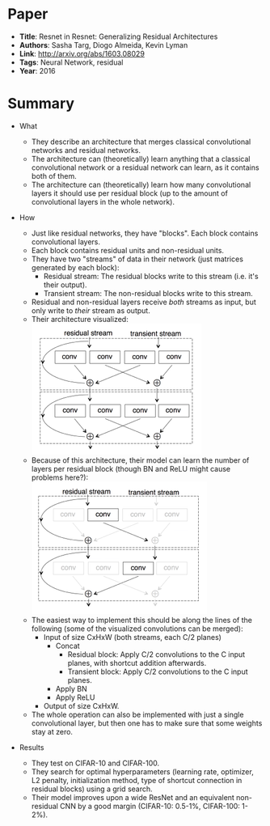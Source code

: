 # Paper

* **Title**: Resnet in Resnet: Generalizing Residual Architectures
* **Authors**: Sasha Targ, Diogo Almeida, Kevin Lyman
* **Link**: http://arxiv.org/abs/1603.08029
* **Tags**: Neural Network, residual
* **Year**: 2016

# Summary

* What
  * They describe an architecture that merges classical convolutional networks and residual networks.
  * The architecture can (theoretically) learn anything that a classical convolutional network or a residual network can learn, as it contains both of them.
  * The architecture can (theoretically) learn how many convolutional layers it should use per residual block (up to the amount of convolutional layers in the whole network).

* How
  * Just like residual networks, they have "blocks". Each block contains convolutional layers.
  * Each block contains residual units and non-residual units.
  * They have two "streams" of data in their network (just matrices generated by each block):
    * Residual stream: The residual blocks write to this stream (i.e. it's their output).
    * Transient stream: The non-residual blocks write to this stream.
  * Residual and non-residual layers receive *both* streams as input, but only write to *their* stream as output.
  * Their architecture visualized:
    ![Architecture](images/Resnet_in_Resnet__architecture.png?raw=true "Architecture")
  * Because of this architecture, their model can learn the number of layers per residual block (though BN and ReLU might cause problems here?):
    ![Learning layercount](images/Resnet_in_Resnet__learning_layercount.png?raw=true "Learning layercount")
  * The easiest way to implement this should be along the lines of the following (some of the visualized convolutions can be merged):
    * Input of size CxHxW (both streams, each C/2 planes)
      * Concat
        * Residual block: Apply C/2 convolutions to the C input planes, with shortcut addition afterwards.
        * Transient block: Apply C/2 convolutions to the C input planes.
      * Apply BN
      * Apply ReLU
    * Output of size CxHxW.
  * The whole operation can also be implemented with just a single convolutional layer, but then one has to make sure that some weights stay at zero.

* Results
  * They test on CIFAR-10 and CIFAR-100.
  * They search for optimal hyperparameters (learning rate, optimizer, L2 penalty, initialization method, type of shortcut connection in residual blocks) using a grid search.
  * Their model improves upon a wide ResNet and an equivalent non-residual CNN by a good margin (CIFAR-10: 0.5-1%, CIFAR-100: 1-2%).
